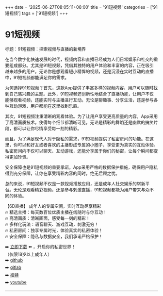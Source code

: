 +++
date = '2025-06-27T08:05:11+08:00'
title = '91短视频'
categories = ['91短视频']
tags = ['91短视频']
+++

# 91短视频

标题：91短视频：探索视频与直播的新境界

在当今数字化快速发展的时代，视频内容和直播已经成为人们日常娱乐和社交的重要组成部分。尤其是91短视频，凭借其独特的用户体验和丰富的内容，正在吸引越来越多的用户。无论你是想观看短小精悍的视频，还是沉浸在实时互动的直播中，91短视频都能满足你的需求。

为何选择91短视频？首先，这款App提供了丰富多样的视频内容，用户可以随时找到自己感兴趣的主题。此外，91短视频还创新性地结合了直播功能，让用户不仅能够观看视频，还能实时与主播进行互动。无论是聊趣事、分享生活，还是参与各种互动游戏，用户都能在这里找到乐趣。

其次，91短视频注重清晰的观看体验。为了让用户享受更高质量的内容，App采用了高清画质技术，使得每个细节都清晰可见，无论是精彩的舞蹈还是幽默的搞笑片段，都可以让你尽情享受每一刻的精彩。

而且，为了满足现代人对于隐私的需求，91短视频提供了私密房间的功能。在这里，你可以和好友或者喜欢的主播形成专属的小圈子，享受更为真实的互动体验。私密房间内不仅可以聊天、互动游戏，还能分享属于你们的秘密，让每个瞬间都变得更加珍贵。

安全保障也是91短视频的重要承诺。App采用严格的数据保护措施，确保用户隐私得到充分保障，让你在享受精彩内容的同时，绝无后顾之忧。

总的来说，91短视频不仅是一款视频播放应用，还是成年人社交娱乐的崭新平台。无论是观看精彩视频，还是参与刺激直播，91短视频都能为用户带来与众不同的体验。

【6D直播】
成年人的专属空间，实时互动尽享精彩  
🔥 精选主播：每天数百位优质主播在线随时与你互动！  
🔥 高清画质：清晰画面，感受每一刻的精彩！  
🔥 多样化玩法：语音聊天、游戏互动，刺激无穷！  
🔥 私密房间：独享专属时光，体验真实的私密体验！  
🔥 安全保障：隐私与数据安全，我们承诺严格保护！  

➡️ [立即下载](https://down123.s3.ap-east-1.amazonaws.com/down/down.html?channelCode=blog) ⬅️ ，开启你的私密世界！  
（仅限18岁以上成年人）  
➡️ [github](https://aldult-live.github.io/)  
➡️ [gitlab](https://seo-09598d.gitlab.io/)  
➡️ [推特](https://x.com/wegame33)  
➡️ [youtube](https://www.youtube.com/@6Dlive)  

---
